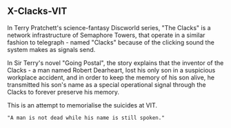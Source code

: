 ## X-Clacks-VIT

In Terry Pratchett's science-fantasy Discworld series, "The Clacks" is a network infrastructure of Semaphore Towers, that operate in a similar fashion to telegraph - named "Clacks" because of the clicking sound the system makes as signals send.

In Sir Terry's novel "Going Postal", the story explains that the inventor of the Clacks - a man named Robert Dearheart, lost his only son in a suspicious workplace accident, and in order to keep the memory of his son alive, he transmitted his son's name as a special operational signal through the Clacks to forever preserve his memory.

This is an attempt to memorialise the suicides at VIT.

```"A man is not dead while his name is still spoken."```
